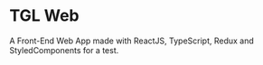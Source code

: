 # TGL Web

A Front-End Web App made with ReactJS, TypeScript, Redux and StyledComponents for a test.
